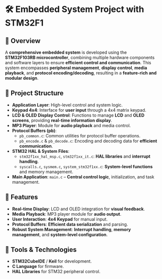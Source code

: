 

# 🛠️ Embedded System Project with STM32F1  

## 📝 Overview  
A **comprehensive embedded system** is developed using the **STM32F103RB microcontroller**, combining multiple hardware components and software layers to ensure **efficient control and communication**. This system encompasses **peripheral management**, **display control**, **media playback**, and **protocol encoding/decoding**, resulting in a **feature-rich and modular design**.

## 🧱 Project Structure  
- **Application Layer**: High-level control and system logic.  
- **Keypad 4x4**: Interface for **user input** through a 4x4 matrix keypad.  
- **LCD & OLED Display Control**: Functions to manage **LCD** and **OLED screens**, providing **real-time information display**.  
- **MP3 Player**: Module for **audio playback** and media control.  
- **Protocol Buffers (pb)**:  
  - `pb_common.c`: Common utilities for protocol buffer operations.  
  - `pb_encode.c` & `pb_decode.c`: Encoding and decoding data for **efficient communication**.  
- **STM32 HAL & System Files**:  
  - `stm32f1xx_hal_msp.c`, `stm32f1xx_it.c`: **HAL libraries** and **interrupt handling**.  
  - `syscalls.c`, `sysmem.c`, `system_stm32f1xx.c`: **System-level functions** and memory management.  
- **Main Application**: `main.c` – **Central control logic**, initialization, and task management.  

## 🌟 Features  
- **Real-time Display**: LCD and OLED integration for **visual feedback**.  
- **Media Playback**: MP3 player module for **audio output**.  
- **User Interaction**: **4x4 Keypad** for manual input.  
- **Protocol Buffers**: **Efficient data serialization** and parsing.  
- **Robust System Management**: **Interrupt handling**, **memory management**, and **system-level configuration**.  

## 🔧 Tools & Technologies  
- **STM32CubeIDE** / **Keil** for development.  
- **C Language** for firmware.  
- **HAL Libraries** for STM32 peripheral control.  

